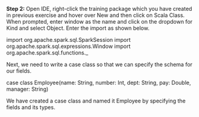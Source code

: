 
**Step 2:** Open IDE, right-click the training package which you have created in previous exercise and hover over New and then click on Scala Class. When prompted, enter window as the name and click on the dropdown for Kind and select Object. Enter the import as shown below.

import org.apache.spark.sql.SparkSession
import org.apache.spark.sql.expressions.Window
import org.apache.spark.sql.functions._

Next, we need to write a case class so that we can specify the schema for our fields. 

case class Employee(name: String, number: Int, dept: String, pay: Double, manager: String)


We have created a case class and named it Employee by specifying the fields and its types.
